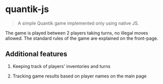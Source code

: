 # quantik-js

> A simple Quantik game implemented only using native JS.

The game is played between 2 players taking turns, no illegal moves allowed. The standard rules of the game are explained on the front-page.

## Additional features

1. Keeping track of players' inventories and turns

2. Tracking game results based on player names on the main page
